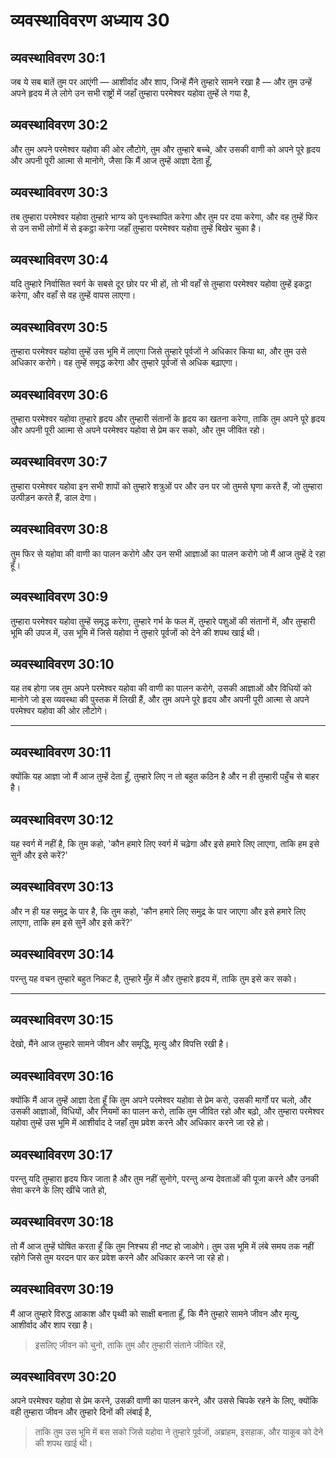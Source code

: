 # व्यवस्थाविवरण अध्याय 30

## व्यवस्थाविवरण 30:1

जब ये सब बातें तुम पर आएंगी — आशीर्वाद और शाप, जिन्हें मैंने तुम्हारे सामने रखा है — और तुम उन्हें अपने हृदय में ले लोगे उन सभी राष्ट्रों में जहाँ तुम्हारा परमेश्वर यहोवा तुम्हें ले गया है,

## व्यवस्थाविवरण 30:2

और तुम अपने परमेश्वर यहोवा की ओर लौटोगे, तुम और तुम्हारे बच्चे, और उसकी वाणी को अपने पूरे हृदय और अपनी पूरी आत्मा से मानोगे, जैसा कि मैं आज तुम्हें आज्ञा देता हूँ,

## व्यवस्थाविवरण 30:3

तब तुम्हारा परमेश्वर यहोवा तुम्हारे भाग्य को पुनःस्थापित करेगा और तुम पर दया करेगा, और वह तुम्हें फिर से उन सभी लोगों में से इकट्ठा करेगा जहाँ तुम्हारा परमेश्वर यहोवा तुम्हें बिखेर चुका है।

## व्यवस्थाविवरण 30:4

यदि तुम्हारे निर्वासित स्वर्ग के सबसे दूर छोर पर भी हों, तो भी वहाँ से तुम्हारा परमेश्वर यहोवा तुम्हें इकट्ठा करेगा, और वहाँ से वह तुम्हें वापस लाएगा।

## व्यवस्थाविवरण 30:5

तुम्हारा परमेश्वर यहोवा तुम्हें उस भूमि में लाएगा जिसे तुम्हारे पूर्वजों ने अधिकार किया था, और तुम उसे अधिकार करोगे। वह तुम्हें समृद्ध करेगा और तुम्हारे पूर्वजों से अधिक बढ़ाएगा।

## व्यवस्थाविवरण 30:6

तुम्हारा परमेश्वर यहोवा तुम्हारे हृदय और तुम्हारी संतानों के हृदय का खतना करेगा, ताकि तुम अपने पूरे हृदय और अपनी पूरी आत्मा से अपने परमेश्वर यहोवा से प्रेम कर सको, और तुम जीवित रहो।

## व्यवस्थाविवरण 30:7

तुम्हारा परमेश्वर यहोवा इन सभी शापों को तुम्हारे शत्रुओं पर और उन पर जो तुमसे घृणा करते हैं, जो तुम्हारा उत्पीड़न करते हैं, डाल देगा।

## व्यवस्थाविवरण 30:8

तुम फिर से यहोवा की वाणी का पालन करोगे और उन सभी आज्ञाओं का पालन करोगे जो मैं आज तुम्हें दे रहा हूँ।

## व्यवस्थाविवरण 30:9

तुम्हारा परमेश्वर यहोवा तुम्हें समृद्ध करेगा, तुम्हारे गर्भ के फल में, तुम्हारे पशुओं की संतानों में, और तुम्हारी भूमि की उपज में, उस भूमि में जिसे यहोवा ने तुम्हारे पूर्वजों को देने की शपथ खाई थी।

## व्यवस्थाविवरण 30:10

यह तब होगा जब तुम अपने परमेश्वर यहोवा की वाणी का पालन करोगे, उसकी आज्ञाओं और विधियों को मानोगे जो इस व्यवस्था की पुस्तक में लिखी हैं, और तुम अपने पूरे हृदय और अपनी पूरी आत्मा से अपने परमेश्वर यहोवा की ओर लौटोगे।

---

## व्यवस्थाविवरण 30:11

क्योंकि यह आज्ञा जो मैं आज तुम्हें देता हूँ, तुम्हारे लिए न तो बहुत कठिन है और न ही तुम्हारी पहुँच से बाहर है।

## व्यवस्थाविवरण 30:12

यह स्वर्ग में नहीं है, कि तुम कहो, 'कौन हमारे लिए स्वर्ग में चढ़ेगा और इसे हमारे लिए लाएगा, ताकि हम इसे सुनें और इसे करें?'

## व्यवस्थाविवरण 30:13

और न ही यह समुद्र के पार है, कि तुम कहो, 'कौन हमारे लिए समुद्र के पार जाएगा और इसे हमारे लिए लाएगा, ताकि हम इसे सुनें और इसे करें?'

## व्यवस्थाविवरण 30:14

परन्तु यह वचन तुम्हारे बहुत निकट है, तुम्हारे मुँह में और तुम्हारे हृदय में, ताकि तुम इसे कर सको।

---

## व्यवस्थाविवरण 30:15

देखो, मैंने आज तुम्हारे सामने जीवन और समृद्धि, मृत्यु और विपत्ति रखी है।

## व्यवस्थाविवरण 30:16

क्योंकि मैं आज तुम्हें आज्ञा देता हूँ कि तुम अपने परमेश्वर यहोवा से प्रेम करो, उसकी मार्गों पर चलो, और उसकी आज्ञाओं, विधियों, और नियमों का पालन करो, ताकि तुम जीवित रहो और बढ़ो, और तुम्हारा परमेश्वर यहोवा तुम्हें उस भूमि में आशीर्वाद दे जहाँ तुम प्रवेश करने और अधिकार करने जा रहे हो।

## व्यवस्थाविवरण 30:17

परन्तु यदि तुम्हारा हृदय फिर जाता है और तुम नहीं सुनोगे, परन्तु अन्य देवताओं की पूजा करने और उनकी सेवा करने के लिए खींचे जाते हो,

## व्यवस्थाविवरण 30:18

तो मैं आज तुम्हें घोषित करता हूँ कि तुम निश्चय ही नष्ट हो जाओगे। तुम उस भूमि में लंबे समय तक नहीं रहोगे जिसे तुम यरदन पार कर प्रवेश करने और अधिकार करने जा रहे हो।

## व्यवस्थाविवरण 30:19

मैं आज तुम्हारे विरुद्ध आकाश और पृथ्वी को साक्षी बनाता हूँ, कि मैंने तुम्हारे सामने जीवन और मृत्यु, आशीर्वाद और शाप रखा है।

> इसलिए जीवन को चुनो, ताकि तुम और तुम्हारी संताने जीवित रहें,

## व्यवस्थाविवरण 30:20

अपने परमेश्वर यहोवा से प्रेम करने, उसकी वाणी का पालन करने, और उससे चिपके रहने के लिए, क्योंकि वही तुम्हारा जीवन और तुम्हारे दिनों की लंबाई है,

> ताकि तुम उस भूमि में बस सको जिसे यहोवा ने तुम्हारे पूर्वजों, अब्राहम, इसहाक, और याकूब को देने की शपथ खाई थी।
